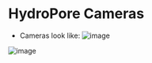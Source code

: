 # HydroPore Cameras

- Cameras look like:
![image](https://github.com/user-attachments/assets/3bca824b-3599-4052-8132-8f55bfd73695)


![image](https://github.com/user-attachments/assets/b0852c91-de5d-45bb-98f1-c3d9fec497ca)

